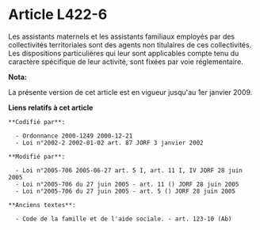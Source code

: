 # Article L422-6

Les assistants maternels et les assistants familiaux employés par des collectivités territoriales sont des agents non
titulaires de ces collectivités. Les dispositions particulières qui leur sont applicables compte tenu du caractère spécifique
de leur activité, sont fixées par voie réglementaire.

**Nota:**

La présente version de cet article est en vigueur jusqu'au 1er janvier 2009.

**Liens relatifs à cet article**

	**Codifié par**:

	  - Ordonnance 2000-1249 2000-12-21
	  - Loi n°2002-2 2002-01-02 art. 87 JORF 3 janvier 2002

	**Modifié par**:

	  - Loi n°2005-706 2005-06-27 art. 5 I, art. 11 I, IV JORF 28 juin 2005
	  - Loi n°2005-706 du 27 juin 2005 - art. 11 () JORF 28 juin 2005
	  - Loi n°2005-706 du 27 juin 2005 - art. 5 () JORF 28 juin 2005

	**Anciens textes**:

	  - Code de la famille et de l'aide sociale. - art. 123-10 (Ab)
